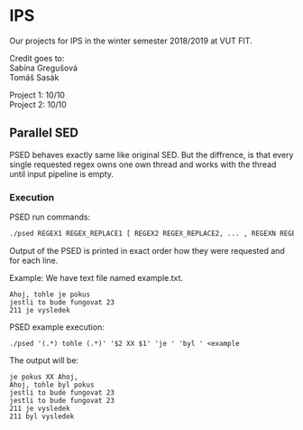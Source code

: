 # IPS

Our projects for IPS in the winter semester 2018/2019 at VUT FIT.

Credit goes to:<br>
Sabína Gregušová<br>
Tomáš Sasák


Project 1: 10/10<br>
Project 2: 10/10

## Parallel SED
PSED behaves exactly same like original SED. But the diffrence, is that every single requested regex owns one own thread and works with the thread until input pipeline is empty.
### Execution
PSED run commands:
```bash
./psed REGEX1 REGEX_REPLACE1 [ REGEX2 REGEX_REPLACE2, ... , REGEXN REGEX_REPLACEN ] < requested_text_file
```
Output of the PSED is printed in exact order how they were requested and for each line.

Example: We have text file named example.txt.
```
Ahoj, tohle je pokus
jestli to bude fungovat 23
211 je vysledek
```
PSED example execution:
```
./psed '(.*) tohle (.*)' '$2 XX $1' 'je ' 'byl ' <example
```
The output will be:
```
je pokus XX Ahoj,
Ahoj, tohle byl pokus
jestli to bude fungovat 23
jestli to bude fungovat 23
211 je vysledek
211 byl vysledek
```

